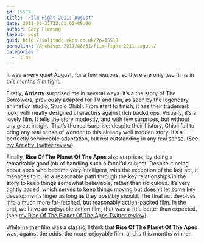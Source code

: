 ```yaml
---
id: 15518
title: 'Film Fight 2011: August'
date: 2011-08-31T22:01:02+00:00
author: Gary Fleming
layout: post
guid: http://solitude.vkps.co.uk/?p=15518
permalink: /Archives/2011/08/31/film-fight-2011-august/
categories:
  - Films
---
```

It was a very quiet August, for a few reasons, so there are only two films in this months film fight.

Firstly, **Arrietty** surprised me in several ways. It&#8217;s a the story of The Borrowers, previously adapted for TV and film, as seen by the legendary animation studio, Studio Ghibli. From start to finish, it has their trademark look, with neatly designed characters against rich backdrops. Visually, it&#8217;s a lovely film. It tells the story modestly, and with few surprises, but without any great insight. That&#8217;s the real surprise: despite their history, Ghibli fail to bring any real sense of wonder to this already well trodden story. It&#8217;s a perfectly serviceable adaptation, but not outstanding in any real sense. (See [my Arrietty Twitter review](http://twitter.com/garyfleming/status/98524219637370880)).

Finally, **Rise Of The Planet Of The Apes** also surprises, by doing a remarkably good job of handling such a fanciful subject. Despite it being about apes who become very intelligent, with the exception of the last act, it manages to build a reasonable path through the key relationships in the story to keep things somewhat believable, rather than ridiculous. It&#8217;s very tightly paced, which serves to keep things moving but doesn&#8217;t let some key developments linger as long as they possibly should. The final act devolves into a much more far-fetched, but reasonably action-packed film. In the end, we have an enjoyable action film, that was a little better than expected. (see [my Rise Of The Planet Of The Apes Twitter review](http://twitter.com/garyfleming/status/108596875468341248)).

While neither film was a classic, I think that **Rise Of The Planet Of The Apes** was, against the odds, the more enjoyable film, and is this months winner.